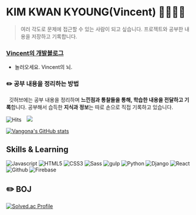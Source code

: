 # KIM KWAN KYOUNG(Vincent) 🧑‍🔬🧑‍💻
> 여러 각도로 문제에 접근할 수 있는 사람이 되고 싶습니다.
> 프로젝트와 공부한 내용을 저장하고 기록합니다.

### [Vincent의 개발블로그](https://vangona-vincent-co.work/)
- 놀러오세요. Vincent의 뇌.

### ✏️ 공부 내용을 정리하는 방법

&nbsp; 깃허브에는 공부 내용을 정리하며 **느낀점과 통찰들을 통해, 학습한 내용을 전달하고 기록**합니다. 
공부해서 습득한 **지식과 정보**는 따로 손으로 직접 기록하고 있습니다.

![Hits](https://hits.seeyoufarm.com/api/count/incr/badge.svg?url=https%3A%2F%2Fgithub.com%2Fvangona&count_bg=%23211B5E&title_bg=%23000000&icon=&icon_color=%23E7E7E7&title=hits&edge_flat=false)
<a href="https://www.instagram.com/my_rational_drawer_/">
    <img 
        src="http://img.shields.io/badge/-Instagram-black?style=flat&logo=Instagram&link=https://www.instagram.com/my_rational_drawer_/"
        style="height : auto; margin-left : 10px; margin-right : 10px;"/>
</a>

[![Vangona's GitHub stats](https://github-readme-stats.vercel.app/api?username=vangona&theme=radical)](https://github.com/vangona/github-readme-stats)

## Skills & Learning
![Javascript](https://img.shields.io/badge/Javascript-F7DF1E.svg?style=for-the-badge&logo=Javascript&logoColor=white)
![HTML5](https://img.shields.io/badge/HTML5-E34F26.svg?style=for-the-badge&logo=HTML5&logoColor=white)
![CSS3](https://img.shields.io/badge/CSS3-1572B6.svg?style=for-the-badge&logo=CSS3&logoColor=white)
![Sass](https://img.shields.io/badge/Sass-CC6699.svg?style=for-the-badge&logo=Sass&logoColor=white)
![gulp](https://img.shields.io/badge/gulp-CF4647.svg?style=for-the-badge&logo=gulp&logoColor=white)
![Python](https://img.shields.io/badge/Python-3776AB.svg?style=for-the-badge&logo=Python&logoColor=white)
![Django](https://img.shields.io/badge/Django-092E20.svg?style=for-the-badge&logo=Django&logoColor=white)
![React](https://img.shields.io/badge/React-61DAFB.svg?style=for-the-badge&logo=React&logoColor=white)
![Github](https://img.shields.io/badge/Github-181717.svg?style=for-the-badge&logo=Github&logoColor=white)
![Firebase](https://img.shields.io/badge/Firebase-FFCA28.svg?style=for-the-badge&logo=Firebase&logoColor=white)

## ✏️ BOJ
[![Solved.ac Profile](http://mazassumnida.wtf/api/v2/generate_badge?boj=yummygona)](https://solved.ac/user/yummygona/)

